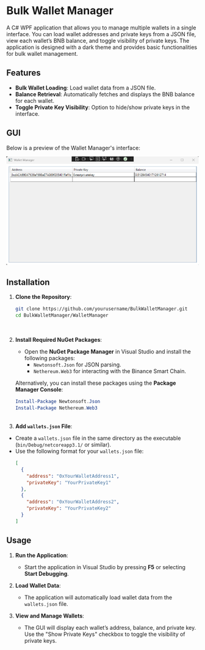 # Bulk Wallet Manager

A C# WPF application that allows you to manage multiple wallets in a single interface. You can load wallet addresses and private keys from a JSON file, view each wallet’s BNB balance, and toggle visibility of private keys. The application is designed with a dark theme and provides basic functionalities for bulk wallet management.


## Features

- **Bulk Wallet Loading**: Load wallet data from a JSON file.
- **Balance Retrieval**: Automatically fetches and displays the BNB balance for each wallet.
- **Toggle Private Key Visibility**: Option to hide/show private keys in the interface.

## GUI 

Below is a preview of the Wallet Manager's interface:

![Wallet Manager GUI](WalletManager/manager_gui.png)

## Installation

1. **Clone the Repository**:
   ```bash
   git clone https://github.com/yourusername/BulkWalletManager.git
   cd BulkWalletManager/WalletManager
 
 
2. **Install Required NuGet Packages**:
   - Open the **NuGet Package Manager** in Visual Studio and install the following packages:
     - `Newtonsoft.Json` for JSON parsing.
     - `Nethereum.Web3` for interacting with the Binance Smart Chain.

   Alternatively, you can install these packages using the **Package Manager Console**:
   ```powershell
   Install-Package Newtonsoft.Json
   Install-Package Nethereum.Web3
 
 3. **Add `wallets.json` File**:
   - Create a `wallets.json` file in the same directory as the executable (`bin/Debug/netcoreapp3.1/` or similar).
   - Use the following format for your `wallets.json` file:
     ```json
     [
       {
         "address": "0xYourWalletAddress1",
         "privateKey": "YourPrivateKey1"
       },
       {
         "address": "0xYourWalletAddress2",
         "privateKey": "YourPrivateKey2"
       }
     ]
     ```

## Usage

1. **Run the Application**:
   - Start the application in Visual Studio by pressing **F5** or selecting **Start Debugging**.

2. **Load Wallet Data**:
   - The application will automatically load wallet data from the `wallets.json` file.

3. **View and Manage Wallets**:
   - The GUI will display each wallet’s address, balance, and private key. Use the "Show Private Keys" checkbox to toggle the visibility of private keys.

  
